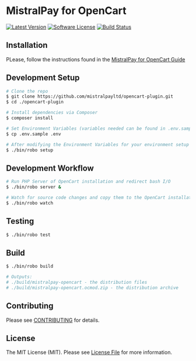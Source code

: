 # MistralPay for OpenCart

[![Latest Version](https://img.shields.io/github/release/mistralpayltd/opencart-plugin.svg?style=flat-square)](https://github.com/MistralpayLTD/opencart-plugin/releases)
[![Software License](https://img.shields.io/badge/license-MIT-brightgreen.svg?style=flat-square)](LICENSE.md)
[![Build Status](https://img.shields.io/travis/MistralpayLTD/opencart-plugin/master.svg?style=flat-square)](https://travis-ci.org/MistralPayLTD/opencart-plugin)

## Installation

PLease, follow the instructions found in the [MistralPay for OpenCart Guide](GUIDE.md)

## Development Setup

``` bash
# Clone the repo
$ git clone https://github.com/mistralpayltd/opencart-plugin.git
$ cd ./opencart-plugin

# Install dependencies via Composer
$ composer install

# Set Environment Variables (variables needed can be found in .env.sample)
$ cp .env.sample .env

# After modifying the Environment Variables for your environment setup OpenCart
$ ./bin/robo setup
```

## Development Workflow

``` bash
# Run PHP Server of OpenCart installation and redirect bash I/O
$ ./bin/robo server &

# Watch for source code changes and copy them to the OpenCart installation
$ ./bin/robo watch
```

## Testing

``` bash
$ ./bin/robo test
```

## Build

``` bash
$ ./bin/robo build

# Outputs:
# ./build/mistralpay-opencart - the distribution files
# ./build/mistralpay-opencart.ocmod.zip - the distribution archive
```

## Contributing

Please see [CONTRIBUTING](CONTRIBUTING.md) for details.

## License

The MIT License (MIT). Please see [License File](LICENSE.md) for more information.
